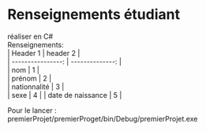 # Renseignements étudiant

réaliser en C#     
Renseignements:      
| Header 1          |   header 2      |       
| ----------------: | --------------: |     
| nom               |        1        |         
| prénom            |        2        |         
| nationnalité      |        3        |     
| sexe              |        4        |
| date de naissance |        5        |      


Pour le lancer :     
premierProjet/premierProget/bin/Debug/premierProjet.exe
